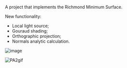 A project that implements the Richmond Minimum Surface.

New functionality:
- Local light source;
- Gouraud shading;
- Orthographic projection;
- Normals analytic calculation.

![image](https://github.com/leen-q/vggi/assets/65345209/8eb40a70-4bba-4eca-812d-05bac34f8dd6)

![PA2gif](https://github.com/leen-q/vggi/assets/65345209/4a0bbb8a-16cd-4a87-afed-08bebddc4d34)
